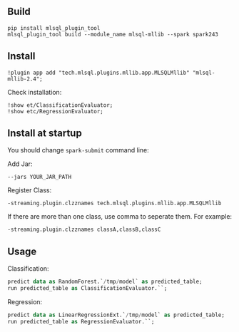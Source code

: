 ## Build

```
pip install mlsql_plugin_tool
mlsql_plugin_tool build --module_name mlsql-mllib --spark spark243
```

## Install

```
!plugin app add "tech.mlsql.plugins.mllib.app.MLSQLMllib" "mlsql-mllib-2.4";
```

Check installation:

```
!show et/ClassificationEvaluator;
!show etc/RegressionEvaluator;
```

## Install at startup

You should change `spark-submit` command line:

Add Jar:

```
--jars YOUR_JAR_PATH
```

Register Class:

```
-streaming.plugin.clzznames tech.mlsql.plugins.mllib.app.MLSQLMllib
```

If there are more than one class, use comma to seperate them. For example:

```
-streaming.plugin.clzznames classA,classB,classC
```

## Usage

Classification:

```sql
predict data as RandomForest.`/tmp/model` as predicted_table;
run predicted_table as ClassificationEvaluator.``;
```

Regression:

```sql
predict data as LinearRegressionExt.`/tmp/model` as predicted_table;
run predicted_table as RegressionEvaluator.``;
```







